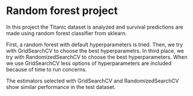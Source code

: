 # Random forest project

In this project the Titanic dataset is analyzed and survival predictions are made using random forest classifier from sklearn.

First, a random forest with default hyperparameters is tried. Then, we try with GridSearchCV to choose the best hyperparametrs. In third place, we try with RandomizedSearchCV to choose the best hyperparameters. When we use GridSearchCV less options of hyperparameters are included because of time to run concerns.

The estimators selected with GridSearchCV and RandomizedSearchCV show similar performance in the test dataset.